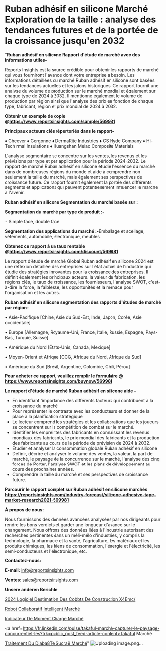 # Ruban adhésif en silicone Marché Exploration de la taille : analyse des tendances futures et de la portée de la croissance jusqu'en 2032

"<strong>Ruban adhésif en silicone Rapport d'étude de marché avec des informations utiles-</strong>

Reports Insights est la source crédible pour obtenir les rapports de marché qui vous fourniront l'avance dont votre entreprise a besoin. Les informations détaillées du marché Ruban adhésif en silicone sont basées sur les tendances actuelles et les jalons historiques. Ce rapport fournit une analyse du volume de production sur le marché mondial et également sur chaque type de 2024 à 2032. Il mentionne également le volume de production par région ainsi que l'analyse des prix en fonction de chaque type, fabricant, région et prix mondial de 2024 à 2032.

<strong><b>Obtenir un exemple de copie @</b></strong><a href=https://www.reportsinsights.com/sample/569981><strong><b>https://www.reportsinsights.com/sample/569981</b></strong></a>

<b>Principaux acteurs clés répertoriés dans le rapport-</b>

<b> </b>♦ Cheever
♦ Gergonne
♦ DermaRite Industries
♦ CS Hyde Company
♦ Hi-Tech rmal Insulations
♦ Huangshan Meiao Composite Materials

L'analyse segmentaire se concentre sur les ventes, les revenus et les prévisions par type et par application pour la période 2024-2032. Le rapport de marché Ruban adhésif en silicone étudie l'essence du marché dans de nombreuses régions du monde et aide à comprendre non seulement la taille du marché, mais également ses perspectives de croissance future. Ce rapport fournit également la portée des différents segments et applications qui peuvent potentiellement influencer le marché à l'avenir.

<strong>Ruban adhésif en silicone Segmentation du marché basée sur :</strong>

<strong>Segmentation du marché par type de produit :-</strong>

⁃ Simple face, double face

<strong>Segmentation des applications du marché :-</strong>Emballage et scellage, vêtements, automobile, électronique, meubles

<strong><b>Obtenez ce rapport à un taux rentable @</b></strong><a href=https://www.reportsinsights.com/discount/569981><strong><b>https://www.reportsinsights.com/discount/569981</b></strong></a>

Le rapport d’étude de marché Global Ruban adhésif en silicone 2024 est une réflexion détaillée des entreprises sur l’état actuel de l’industrie qui étudie des stratégies innovantes pour la croissance des entreprises. Il définit également les principaux acteurs, la valeur de fabrication, les régions clés, le taux de croissance, les fournisseurs, l'analyse SWOT, c'est-à-dire la force, la faiblesse, les opportunités et la menace pour l'organisation et les autres.

<strong>Ruban adhésif en silicone segmentation des rapports d'études de marché par région-</strong>

• Asie-Pacifique [Chine, Asie du Sud-Est, Inde, Japon, Corée, Asie occidentale]

• Europe [Allemagne, Royaume-Uni, France, Italie, Russie, Espagne, Pays-Bas, Turquie, Suisse]

• Amérique du Nord [États-Unis, Canada, Mexique]

• Moyen-Orient et Afrique [CCG, Afrique du Nord, Afrique du Sud]

• Amérique du Sud [Brésil, Argentine, Colombie, Chili, Pérou]

<strong>Pour acheter ce rapport, veuillez remplir le formulaire @   <a href=https://www.reportsinsights.com/buynow/569981>https://www.reportsinsights.com/buynow/569981</a></strong>

<strong>Le rapport d'étude de marché Ruban adhésif en silicone aide -</strong>
<ul>
  <li>En identifiant 'importance des différents facteurs qui contribuent à la croissance du marché</li>
  <li>Pour représenter le contraste avec les conducteurs et donner de la place à la planification stratégique</li>
  <li>Le lecteur comprend les stratégies et les collaborations que les joueurs se concentrent sur la compétition de combat sur le marché.</li>
  <li>Identifier les empreintes des fabricants en connaissant les revenus mondiaux des fabricants, le prix mondial des fabricants et la production des fabricants au cours de la période de prévision de 2024 à 2032.</li>
  <li>Étudier et analyser la consommation globale Ruban adhésif en silicone</li>
  <li>Définir, décrire et analyser le volume des ventes, la valeur, la part de marché, le paysage de la concurrence sur le marché, l'analyse des cinq forces de Porter, l'analyse SWOT et les plans de développement au cours des prochaines années.</li>
  <li>Comprendre la taille du marché et ses perspectives de croissance future.</li>
</ul>

<strong>Parcourir le rapport complet sur Ruban adhésif en silicone marchés <a href=https://reportsinsights.com/industry-forecast/silicone-adhesive-tape-market-research2021-569981>https://reportsinsights.com/industry-forecast/silicone-adhesive-tape-market-research2021-569981</a></strong>

<strong>À propos de nous:</strong>

Nous fournissons des données avancées analysées par nos dirigeants pour rendre les bons verdicts et garder une longueur d'avance sur le changement. Nous offrons des données liées à l'industrie autorisant des recherches pertinentes dans un méli-mélo d'industries, y compris la technologie, la pharmacie et la santé, l'agriculture, les matériaux et les produits chimiques, les biens de consommation, l'énergie et l'électricité, les semi-conducteurs et l'électronique, etc.

<strong>Contactez-nous:</strong>

<strong>E-mail:</strong> <a href=mailto:info@reportsinsights.com>info@reportsinsights.com</a>

<strong>Ventes</strong>: <a href=mailto:sales@reportsinsights.com>sales@reportsinsights.com</a>

<strong>Unsere anderen Berichte</strong>

<a href=https://www.linkedin.com/pulse/2024-logiciel-destimation-des-co%C3%BBts-de-construction-x4emc/>2024 Logiciel Destimation Des Cobbts De Construction X4Emc/</a>

<a href=https://www.linkedin.com/pulse/robot-collaboratif-intelligent-march%C3%A9-2024-2032-dbubc/>Robot Collaboratif Intelligent Marché</a>

<a href=https://www.linkedin.com/pulse/indicateur-de-moment-charge-marché-couverture-5fp3c/>Indicateur De Moment Charge Marché</a>

<a href=https://fr.linkedin.com/pulse/takaful-marché-capturer-le-paysage-concurrentiel-les?trk=public_post_feed-article-content>Takaful Marché</a>

<a href=https://www.linkedin.com/pulse/traitement-du-diab%C3%A8te-sucr%C3%A9-march%C3%A9-analyse-vh5tf/>Traitement Du Diaba8Te Sucra9 Marché</a>"
![Uploading image.png…]()
